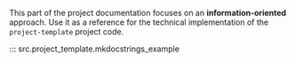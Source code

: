 This part of the project documentation focuses on
an **information-oriented** approach. Use it as a
reference for the technical implementation of the
`project-template` project code.

::: src.project_template.mkdocstrings_example
